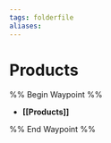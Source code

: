 ```yaml
---
tags: folderfile
aliases:
---
```


# Products
%% Begin Waypoint %%
- **[[Products]]**

%% End Waypoint %%
